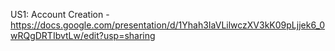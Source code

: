 US1: Account Creation - https://docs.google.com/presentation/d/1Yhah3IaVLilwczXV3kK09pLjjek6_0wRQgDRTIbvtLw/edit?usp=sharing
